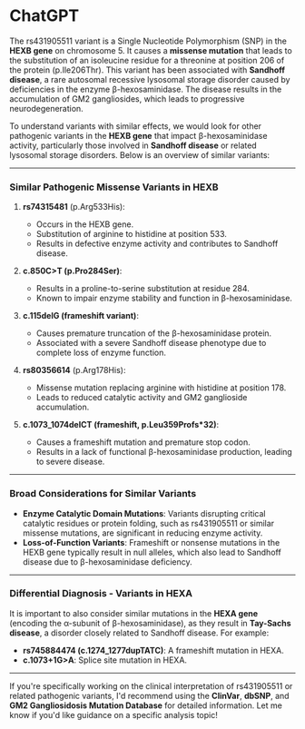 # ChatGPT

The rs431905511 variant is a Single Nucleotide Polymorphism (SNP) in the **HEXB gene** on chromosome 5. It causes a **missense mutation** that leads to the substitution of an isoleucine residue for a threonine at position 206 of the protein (p.Ile206Thr). This variant has been associated with **Sandhoff disease**, a rare autosomal recessive lysosomal storage disorder caused by deficiencies in the enzyme β-hexosaminidase. The disease results in the accumulation of GM2 gangliosides, which leads to progressive neurodegeneration. 

To understand variants with similar effects, we would look for other pathogenic variants in the **HEXB gene** that impact β-hexosaminidase activity, particularly those involved in **Sandhoff disease** or related lysosomal storage disorders. Below is an overview of similar variants:

---

### Similar Pathogenic Missense Variants in HEXB
1. **rs74315481** (p.Arg533His):
   - Occurs in the HEXB gene.
   - Substitution of arginine to histidine at position 533.
   - Results in defective enzyme activity and contributes to Sandhoff disease.

2. **c.850C>T (p.Pro284Ser)**:
   - Results in a proline-to-serine substitution at residue 284.
   - Known to impair enzyme stability and function in β-hexosaminidase.

3. **c.115delG (frameshift variant)**:
   - Causes premature truncation of the β-hexosaminidase protein.
   - Associated with a severe Sandhoff disease phenotype due to complete loss of enzyme function.

4. **rs80356614** (p.Arg178His):
   - Missense mutation replacing arginine with histidine at position 178.
   - Leads to reduced catalytic activity and GM2 ganglioside accumulation.
   
5. **c.1073_1074delCT (frameshift, p.Leu359Profs*32)**:
   - Causes a frameshift mutation and premature stop codon.
   - Results in a lack of functional β-hexosaminidase production, leading to severe disease.

---

### Broad Considerations for Similar Variants
- **Enzyme Catalytic Domain Mutations**: Variants disrupting critical catalytic residues or protein folding, such as rs431905511 or similar missense mutations, are significant in reducing enzyme activity.
- **Loss-of-Function Variants**: Frameshift or nonsense mutations in the HEXB gene typically result in null alleles, which also lead to Sandhoff disease due to β-hexosaminidase deficiency.

---

### Differential Diagnosis - Variants in HEXA
It is important to also consider similar mutations in the **HEXA gene** (encoding the α-subunit of β-hexosaminidase), as they result in **Tay-Sachs disease**, a disorder closely related to Sandhoff disease. For example:
- **rs745884474 (c.1274_1277dupTATC)**: A frameshift mutation in HEXA.
- **c.1073+1G>A**: Splice site mutation in HEXA.

---

If you're specifically working on the clinical interpretation of rs431905511 or related pathogenic variants, I'd recommend using the **ClinVar**, **dbSNP**, and **GM2 Gangliosidosis Mutation Database** for detailed information. Let me know if you'd like guidance on a specific analysis topic!